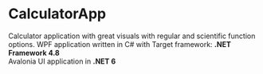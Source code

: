 # CalculatorApp
Calculator application with great visuals with regular and scientific function options.
WPF application written in C# with Target framework: **.NET Framework 4.8**  
Avalonia UI application in **.NET 6**
